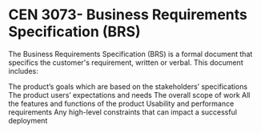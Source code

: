 # CEN 3073- Business Requirements Specification (BRS)
The Business Requirements Specification (BRS) is a formal document that specifics the customer's requirement, written or verbal. 
This document includes:

The product’s goals which are based on the stakeholders’ specifications
The product users’ expectations and needs
The overall scope of work
All the features and functions of the product
Usability and performance requirements
Any high-level constraints that can impact a successful deployment

